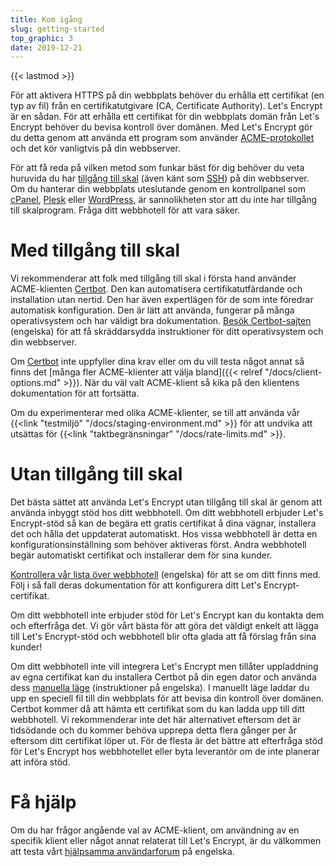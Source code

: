 ```yaml
---
title: Kom igång
slug: getting-started
top_graphic: 3
date: 2019-12-21
---
```


{{< lastmod >}}

För att aktivera HTTPS på din webbplats behöver du erhålla ett certifikat (en
typ av fil) från en certifikatutgivare (CA, Certificate Authority). Let's
Encrypt är en sådan.  För att erhålla ett certifikat för din webbplats domän
från Let's Encrypt behöver du bevisa kontroll över domänen. Med Let's Encrypt
gör du detta genom att använda ett program som använder
[ACME-protokollet](https://ietf-wg-acme.github.io/acme/) och det kör vanligtvis
på din webbserver.

För att få reda på vilken metod som funkar bäst för dig behöver du veta huruvida
du har [tillgång till skal](https://sv.wikipedia.org/wiki/Skalprogram) (även
känt som [SSH](https://sv.wikipedia.org/wiki/Secure_Shell)) på din webbserver.
Om du hanterar din webbplats uteslutande genom en kontrollpanel som
[cPanel](https://cpanel.net/), [Plesk](https://www.plesk.com/) eller
[WordPress](https://sv.wordpress.org/), är sannolikheten stor att du inte har
tillgång till skalprogram. Fråga ditt webbhotell för att vara säker.

# Med tillgång till skal

Vi rekommenderar att folk med tillgång till skal i första hand använder
ACME-klienten [Certbot]. Den kan automatisera certifikatutfärdande och
installation utan nertid. Den har även expertlägen för de som inte föredrar
automatisk konfiguration. Den är lätt att använda, fungerar på många
operativsystem och har väldigt bra dokumentation. [Besök
Certbot-sajten][Certbot] (engelska) för att få skräddarsydda instruktioner för
ditt operativsystem och din webbserver.

Om [Certbot] inte uppfyller dina krav eller om du vill testa något annat så
finns det [många fler ACME-klienter att välja bland]({{< relref
"/docs/client-options.md" >}}). När du väl valt ACME-klient så kika på den
klientens dokumentation för att fortsätta.

Om du experimenterar med olika ACME-klienter, se till att använda vår
{{<link "testmiljö" "/docs/staging-environment.md" >}} för att undvika att
utsättas för {{<link "taktbegränsningar" "/docs/rate-limits.md" >}}.

[Certbot]: https://certbot.eff.org/  "Certbot"

# Utan tillgång till skal

Det bästa sättet att använda Let's Encrypt utan tillgång till skal är genom att
använda inbyggt stöd hos ditt webbhotell. Om ditt webbhotell erbjuder Let's
Encrypt-stöd så kan de begära ett gratis certifikat å dina vägnar, installera
det och hålla det uppdaterat automatiskt. Hos vissa webbhotell är detta en
konfigurationsinställning som behöver aktiveras först. Andra webbhotell begär
automatiskt certifikat och installerar dem för sina kunder.

[Kontrollera vår lista över
webbhotell](https://community.letsencrypt.org/t/web-hosting-who-support-lets-encrypt/6920)
(engelska) för att se om ditt finns med. Följ i så fall deras dokumentation för
att konfigurera ditt Let's Encrypt-certifikat.

Om ditt webbhotell inte erbjuder stöd för Let's Encrypt kan du kontakta dem och
efterfråga det. Vi gör vårt bästa för att göra det väldigt enkelt att lägga till
Let's Encrypt-stöd och webbhotell blir ofta glada att få förslag från sina
kunder!

Om ditt webbhotell inte vill integrera Let's Encrypt men tillåter uppladdning av
egna certifikat kan du installera Certbot på din egen dator och använda dess
[manuella läge](https://certbot.eff.org/docs/using.html#manual) (instruktioner
på engelska).  I manuellt läge laddar du upp en speciell fil till din webbplats
för att bevisa din kontroll över domänen. Certbot kommer då att hämta ett
certifikat som du kan ladda upp till ditt webbhotell. Vi rekommenderar inte det
här alternativet eftersom det är tidsödande och du kommer behöva upprepa detta
flera gånger per år eftersom ditt certifikat löper ut. För de flesta är det
bättre att efterfråga stöd för Let's Encrypt hos webbhotellet eller byta
leverantör om de inte planerar att införa stöd.

# Få hjälp

Om du har frågor angående val av ACME-klient, om användning av en specifik
klient eller något annat relaterat till Let's Encrypt, är du välkommen att
testa vårt [hjälpsamma användarforum](https://community.letsencrypt.org/) på
engelska.
